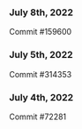 ### July 8th, 2022

Commit #159600

### July 5th, 2022

Commit #314353


### July 4th, 2022

Commit #72281
